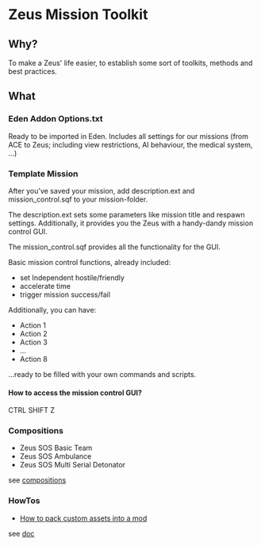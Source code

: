 # Zeus Mission Toolkit

## Why?

To make a Zeus' life easier, to establish some sort of toolkits, methods and best practices.

## What

### Eden Addon Options.txt

Ready to be imported in Eden. Includes all settings for our missions (from ACE to Zeus; including view restrictions, AI behaviour, the medical system, ...)

### Template Mission

After you've saved your mission, add description.ext and mission_control.sqf to your mission-folder.

The description.ext sets some parameters like mission title and respawn settings. Additionally, it provides you the Zeus with a handy-dandy mission control GUI.

The mission_control.sqf provides all the functionality for the GUI.

Basic mission control functions, already included:
* set Independent hostile/friendly
* accelerate time
* trigger mission success/fail

Additionally, you can have:

* Action 1
* Action 2
* Action 3
* ...
* Action 8

...ready to be filled with your own commands and scripts.

#### How to access the mission control GUI?

CTRL SHIFT Z

### Compositions

* Zeus SOS Basic Team
* Zeus SOS Ambulance
* Zeus SOS Multi Serial Detonator

see [compositions](compositions/)

### HowTos

* [How to pack custom assets into a mod](doc/HowTo%20-%20pack%20custom%20assets%20into%20a%20mod.md)

see [doc](doc/)
